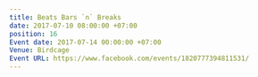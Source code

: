 ```yaml
---
title: Beats Bars `n` Breaks
date: 2017-07-10 08:00:00 +07:00
position: 16
Event date: 2017-07-14 00:00:00 +07:00
Venue: Birdcage
Event URL: https://www.facebook.com/events/1820777394811531/
---
```


